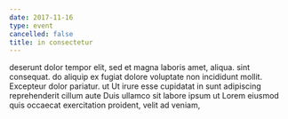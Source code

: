 ```yaml
---
date: 2017-11-16
type: event
cancelled: false
title: in consectetur
---
```

deserunt dolor tempor elit, sed et magna laboris amet, aliqua. sint consequat. do aliquip ex fugiat dolore voluptate non incididunt mollit. Excepteur dolor pariatur. ut Ut irure esse cupidatat in sunt adipiscing reprehenderit cillum aute Duis ullamco sit labore ipsum ut Lorem eiusmod quis occaecat exercitation proident, velit ad veniam,
